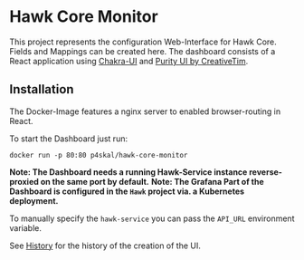 # Hawk Core Monitor

This project represents the configuration Web-Interface for Hawk Core. Fields and Mappings can be created here.
The dashboard consists of a React application using [Chakra-UI](https://chakra-ui.com) and [Purity UI by CreativeTim](https://github.com/creativetimofficial/purity-ui-dashboard).

## Installation

The Docker-Image features a nginx server to enabled browser-routing in React.

To start the Dashboard just run:
```
docker run -p 80:80 p4skal/hawk-core-monitor
```
**Note: The Dashboard needs a running Hawk-Service instance reverse-proxied on the same port by default.**
**Note: The Grafana Part of the Dashboard is configured in the `Hawk` project via. a Kubernetes deployment.**

To manually specify the `hawk-service` you can pass the `API_URL` environment variable.

See [History](HISTORY.md) for the history of the creation of the UI.
